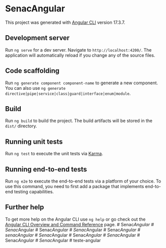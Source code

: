 # SenacAngular

This project was generated with [Angular CLI](https://github.com/angular/angular-cli) version 17.3.7.

## Development server

Run `ng serve` for a dev server. Navigate to `http://localhost:4200/`. The application will automatically reload if you change any of the source files.

## Code scaffolding

Run `ng generate component component-name` to generate a new component. You can also use `ng generate directive|pipe|service|class|guard|interface|enum|module`.

## Build

Run `ng build` to build the project. The build artifacts will be stored in the `dist/` directory.

## Running unit tests

Run `ng test` to execute the unit tests via [Karma](https://karma-runner.github.io).

## Running end-to-end tests

Run `ng e2e` to execute the end-to-end tests via a platform of your choice. To use this command, you need to first add a package that implements end-to-end testing capabilities.

## Further help

To get more help on the Angular CLI use `ng help` or go check out the [Angular CLI Overview and Command Reference](https://angular.io/cli) page.
#   S e n a c _ A n g u l a r  
 #   S e n a c _ A n g u l a r  
 #   S e n a c _ A n g u l a r  
 #   S e n a c _ A n g u l a r  
 #   S e n a c _ A n g u l a r  
 #   s e n a c A n g u l a r  
 #   S e n a c _ A n g u l a r  
 #   S e n a c _ A n g u l a r  
 #   S e n a c _ A n g u l a r  
 #   S e n a c _ A n g u l a r  
 #   S e n a c _ A n g u l a r  
 #   t e s t e - a n g u l a r  
 